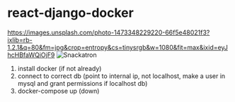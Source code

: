 # react-django-docker

https://images.unsplash.com/photo-1473348229220-66f5e48021f3?ixlib=rb-1.2.1&q=80&fm=jpg&crop=entropy&cs=tinysrgb&w=1080&fit=max&ixid=eyJhcHBfaWQiOjF9
![Snackatron](https://images.unsplash.com/photo-1473348229220-66f5e48021f3?ixlib=rb-1.2.1&q=80&fm=jpg&crop=entropy&cs=tinysrgb&w=1080&fit=max&ixid=eyJhcHBfaWQiOjF9 "Snackatron")
1. install docker (if not already)
2. connect to correct db (point to internal ip, not localhost, make a user in mysql and grant permissions if localhost db)
3. docker-compose up (down)
